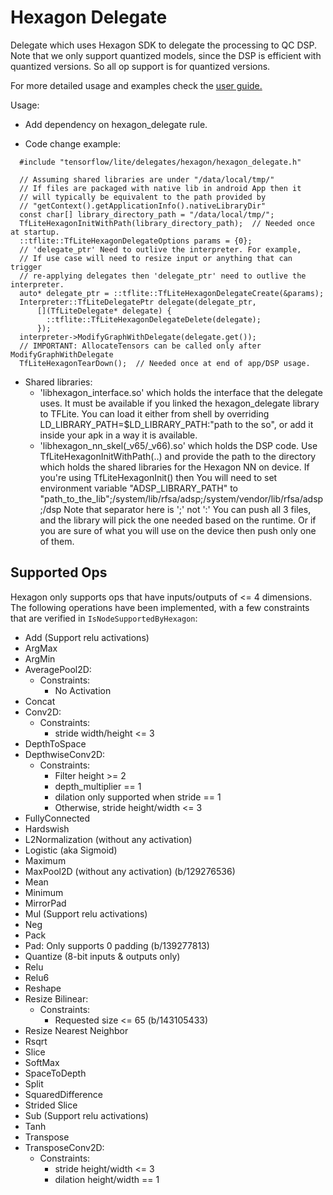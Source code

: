 # Hexagon Delegate

Delegate which uses Hexagon SDK to delegate the processing to QC DSP.
Note that we only support quantized models, since the DSP is efficient
with quantized versions. So all op support is for quantized versions.

For more detailed usage and examples check the [user guide.](https://www.tensorflow.org/lite/performance/hexagon_delegate)

Usage:

- Add dependency on hexagon_delegate rule.

- Code change example:

```
  #include "tensorflow/lite/delegates/hexagon/hexagon_delegate.h"

  // Assuming shared libraries are under "/data/local/tmp/"
  // If files are packaged with native lib in android App then it
  // will typically be equivalent to the path provided by
  // "getContext().getApplicationInfo().nativeLibraryDir"
  const char[] library_directory_path = "/data/local/tmp/";
  TfLiteHexagonInitWithPath(library_directory_path);  // Needed once at startup.
  ::tflite::TfLiteHexagonDelegateOptions params = {0};
  // 'delegate_ptr' Need to outlive the interpreter. For example,
  // If use case will need to resize input or anything that can trigger
  // re-applying delegates then 'delegate_ptr' need to outlive the interpreter.
  auto* delegate_ptr = ::tflite::TfLiteHexagonDelegateCreate(&params);
  Interpreter::TfLiteDelegatePtr delegate(delegate_ptr,
      [](TfLiteDelegate* delegate) {
        ::tflite::TfLiteHexagonDelegateDelete(delegate);
      });
  interpreter->ModifyGraphWithDelegate(delegate.get());
  // IMPORTANT: AllocateTensors can be called only after ModifyGraphWithDelegate
  TfLiteHexagonTearDown();  // Needed once at end of app/DSP usage.
```

* Shared libraries:
  - 'libhexagon_interface.so' which holds the interface that the delegate uses.
  It must be available if you linked the hexagon_delegate library to TFLite.
  You can load it either from shell by overriding
  LD_LIBRARY_PATH=$LD_LIBRARY_PATH:"path to the so",
  or add it inside your apk in a way it is available.
  - 'libhexagon_nn_skel(_v65/_v66).so' which holds the DSP code.
  Use TfLiteHexagonInitWithPath(..) and provide the path to the directory
  which holds the shared libraries for the Hexagon NN on device.
  If you're using TfLiteHexagonInit() then
  You will need to set environment variable "ADSP_LIBRARY_PATH" to
  "path_to_the_lib";/system/lib/rfsa/adsp;/system/vendor/lib/rfsa/adsp;/dsp
  Note that separator here is ';' not ':'
  You can push all 3 files, and the library will pick the one needed based
  on the runtime. Or if you are sure of what you will use on the device then
  push only one of them.



## Supported Ops

Hexagon only supports ops that have inputs/outputs of <= 4 dimensions.
The following operations have been implemented, with a few constraints that
are verified in `IsNodeSupportedByHexagon`:

* Add (Support relu activations)
* ArgMax
* ArgMin
* AveragePool2D:
  * Constraints:
    - No Activation
* Concat
* Conv2D:
  * Constraints:
    - stride width/height <= 3
* DepthToSpace
* DepthwiseConv2D:
  * Constraints:
      - Filter height >= 2
      - depth_multiplier == 1
      - dilation only supported when stride == 1
      - Otherwise, stride height/width <= 3
* FullyConnected
* Hardswish
* L2Normalization (without any activation)
* Logistic (aka Sigmoid)
* Maximum
* MaxPool2D (without any activation) (b/129276536)
* Mean
* Minimum
* MirrorPad
* Mul (Support relu activations)
* Neg
* Pack
* Pad: Only supports 0 padding (b/139277813)
* Quantize (8-bit inputs & outputs only)
* Relu
* Relu6
* Reshape
* Resize Bilinear:
  * Constraints:
    - Requested size <= 65 (b/143105433)
* Resize Nearest Neighbor
* Rsqrt
* Slice
* SoftMax
* SpaceToDepth
* Split
* SquaredDifference
* Strided Slice
* Sub (Support relu activations)
* Tanh
* Transpose
* TransposeConv2D:
  * Constraints:
    - stride height/width <= 3
    - dilation height/width == 1

